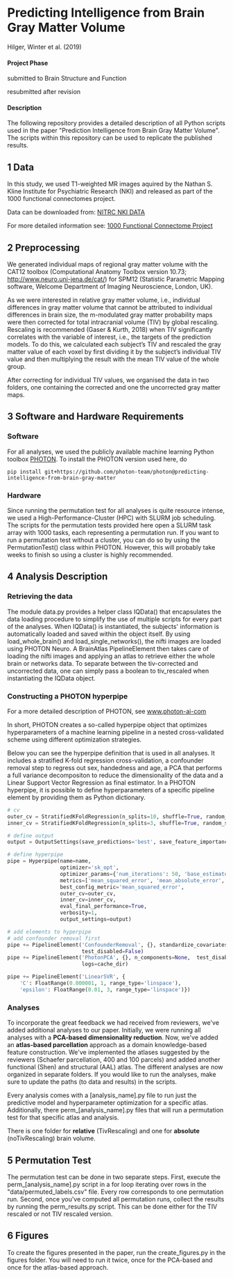 # Predicting Intelligence from Brain Gray Matter Volume
Hilger, Winter et al. (2019)

#### Project Phase
submitted to Brain Structure and Function

resubmitted after revision

#### Description
The following repository provides a detailed description of all Python scripts used in the paper "Prediction Intelligence 
from Brain Gray Matter Volume". The scripts within this repository can be used to replicate the published results.

## 1 Data
In this study, we used T1-weighted MR images aquired by the Nathan S. Kline Institute for Psychiatric Research (NKI) and 
released as part of the 1000 functional connectomes project.

Data can be downloaded from: 
[NITRC NKI DATA](http://www.nitrc.org/ir/app/template/XDATScreen_report_xnat_projectData.vm/search_element/xnat:projectData/search_field/xnat:projectData.ID/search_value/nki_rockland)

For more detailed information see: 
[1000 Functional Connectome Project](http://fcon_1000.projects.nitrc.org/indi/pro/nki.html)


## 2 Preprocessing
We generated individual maps of regional gray matter volume with the CAT12 toolbox (Computational Anatomy Toolbox 
version 10.73; http://www.neuro.uni-jena.de/cat/) for SPM12 (Statistic Parametric Mapping software, Welcome Department 
of Imaging Neuroscience, London, UK).

As we were interested in relative gray matter volume, i.e., individual differences in gray matter volume that cannot be 
attributed to individual differences in brain size, the m-modulated gray matter probability maps were then corrected 
for total intracranial volume (TIV) by global rescaling. Rescaling is recommended (Gaser & Kurth, 2018) when TIV 
significantly correlates with the variable of interest, i.e., the targets of the prediction models. 
To do this, we calculated each subject’s TIV and rescaled the gray matter value of each voxel by first dividing it by the 
subject’s individual TIV value and then multiplying the result with the mean TIV value of the whole group. 

After correcting for individual TIV values, we organised the data in two folders, one containing the corrected and one 
the uncorrected gray matter maps.

## 3 Software and Hardware Requirements
### Software
For all analyses, we used the publicly available machine learning Python toolbox 
[PHOTON](https://github.com/photon-team/photon). To install the PHOTON version used here, do
```
pip install git+https://github.com/photon-team/photon@predicting-intelligence-from-brain-gray-matter
```
### Hardware
Since running the permutation test for all analyses is quite resource intense, we used a High-Performance-Cluster (HPC) 
with SLURM job scheduling. The scripts for the permutation tests provided here open a SLURM task array with 1000 tasks, 
each representing a permutation run. If you want to run a permutation test without a cluster, you can do so by using the 
PermutationTest() class within PHOTON. However, this will probably take weeks to finish so using a cluster is highly 
recommended.

## 4 Analysis Description
### Retrieving the data
The module data.py provides a helper class IQData() that encapsulates the data loading procedure to simplify the use of 
multiple scripts for every part of the analyses. When IQData() is instantiated, the subjects' information is automatically 
loaded and saved within the object itself. By using load_whole_brain() and load_single_networks(), the nifti images are 
loaded using PHOTON Neuro. A BrainAtlas PipelineElement then takes care of loading the nifti images and applying an 
atlas to retrieve either the whole brain or networks data. To separate between the tiv-corrected and uncorrected data,
one can simply pass a boolean to tiv_rescaled when instantiating the IQData object.

### Constructing a PHOTON hyperpipe
For a more detailed description of PHOTON, see www.photon-ai-com

In short, PHOTON creates a so-called hyperpipe object that optimizes hyperparameters of a machine learning pipeline in 
a nested cross-validated scheme using different optimization strategies.

Below you can see the hyperpipe definition that is used in all analyses. It includes a stratified K-fold regression 
cross-validation, a confounder removal step to regress out sex, handedness and age, a PCA that performs a full variance 
decompositon to reduce the dimensionality of the data and a Linear Support Vector Regression as final estimator. In a 
PHOTON hyperpipe, it is possible to define hyperparameters of a specific pipeline element by providing them as Python 
dictionary.
```python
# cv
outer_cv = StratifiedKFoldRegression(n_splits=10, shuffle=True, random_state=3)
inner_cv = StratifiedKFoldRegression(n_splits=3, shuffle=True, random_state=4)

# define output
output = OutputSettings(save_predictions='best', save_feature_importances='None', project_folder=project_folder)

# define hyperpipe
pipe = Hyperpipe(name=name,
                 optimizer='sk_opt',
                 optimizer_params={'num_iterations': 50, 'base_estimator': 'GP'},
                 metrics=['mean_squared_error', 'mean_absolute_error', 'variance_explained'],
                 best_config_metric='mean_squared_error',
                 outer_cv=outer_cv,
                 inner_cv=inner_cv,
                 eval_final_performance=True,
                 verbosity=1,
                 output_settings=output)

# add elements to hyperpipe
# add confounder removal first
pipe += PipelineElement('ConfounderRemoval', {}, standardize_covariates=True, cache_dir=cache_dir,
                        test_disabled=False)
pipe += PipelineElement('PhotonPCA', {}, n_components=None,  test_disabled=False,
                        logs=cache_dir)

pipe += PipelineElement('LinearSVR', {
    'C': FloatRange(0.000001, 1, range_type='linspace'),
    'epsilon': FloatRange(0.01, 3, range_type='linspace')})
```
### Analyses

To incorporate the great feedback we had received from reviewers, we've added additional analyses to our paper. Initially, we were running all analyses with a __PCA-based dimensionality reduction__. Now, we've added an __atlas-based parcellation__ approach as a domain knowledge-based feature construction. We've implemented the atlases suggested by the reviewers (Schaefer parcellation, 400 and 100 parcels) and added another functional (Shen) and structural (AAL) atlas. The different analyses are now organized in separate folders. If you would like to run the analyses, make sure to update the paths (to data and results) in the scripts.

Every analysis comes with a [analysis_name].py file to run just the predictive model and hyperparameter optimization for a specific atlas. Additionally, there perm_[analysis_name].py files that will run a permutation test for that specific atlas and analysis.

There is one folder for __relative__ (TivRescaling) and one for __absolute__ (noTivRescaling) brain volume.

## 5 Permutation Test

The permutation test can be done in two separate steps. First, execute the perm_[analysis_name].py script 
in a for loop iterating over rows in the "data/permuted_labels.csv" file. Every row corresponds to one permutation run.
Second, once you've computed all permutation runs, collect the results by running the perm_results.py script. This can 
be done either for the TIV rescaled or not TIV rescaled version.



## 6 Figures

To create the figures presented in the paper, run the create_figures.py in the figures folder. You will need to run it twice, once for the PCA-based and once for the atlas-based approach.